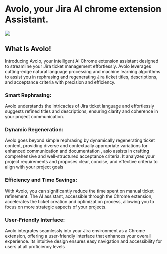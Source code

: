 # Avolo, your Jira AI chrome extension Assistant.

<img src="https://i.ibb.co/4pLhcwQ/avolo.png" />

## What Is Avolo!
Introducing Avolo, your intelligent AI Chrome extension  assistant designed to streamline your Jira ticket management effortlessly. Avolo leverages cutting-edge natural language processing and machine learning algorithms to assist you in rephrasing and regenerating Jira ticket titles, descriptions, and acceptance criteria with precision and efficiency.


### Smart Rephrasing:
Avolo understands the intricacies of Jira ticket language and effortlessly suggests refined titles and descriptions, ensuring clarity and coherence in your project communication.

### Dynamic Regeneration:
Avolo goes beyond simple rephrasing by dynamically regenerating ticket content, providing diverse and contextually appropriate variations for enhanced communication and documentation , aslo assists in crafting comprehensive and well-structured acceptance criteria. It analyzes your project requirements and proposes clear, concise, and effective criteria to align with your project goals

### Efficiency and Time Savings:
With Avolo, you can significantly reduce the time spent on manual ticket refinement. The AI assistant, accessible through the Chrome extension, accelerates the ticket creation and optimization process, allowing you to focus on more strategic aspects of your projects.

### User-Friendly Interface:
Avolo integrates seamlessly into your Jira environment as a Chrome extension, offering a user-friendly interface that enhances your overall experience. Its intuitive design ensures easy navigation and accessibility for users at all proficiency levels
